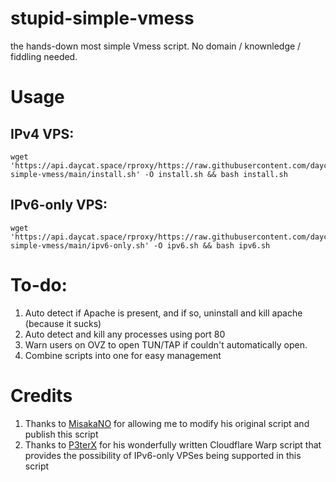 # stupid-simple-vmess
the hands-down most simple Vmess script. No domain / knownledge / fiddling needed. 

# Usage

## IPv4 VPS:
```shell
wget 'https://api.daycat.space/rproxy/https://raw.githubusercontent.com/daycat/stupid-simple-vmess/main/install.sh' -O install.sh && bash install.sh
```

## IPv6-only VPS:
```shell
wget 'https://api.daycat.space/rproxy/https://raw.githubusercontent.com/daycat/stupid-simple-vmess/main/ipv6-only.sh' -O ipv6.sh && bash ipv6.sh
```

# To-do:
1. Auto detect if Apache is present, and if so, uninstall and kill apache (because it sucks)
2. Auto detect and kill any processes using port 80
3. Warn users on OVZ to open TUN/TAP if couldn't automatically open.
4. Combine scripts into one for easy management

# Credits
1. Thanks to [MisakaNO](https://rip.wiki/wiki/zzy/) for allowing me to modify his original script and publish this script
2. Thanks to [P3terX](https://github.com/P3TERX) for his wonderfully written Cloudflare Warp script that provides the possibility of IPv6-only VPSes being supported in this script
